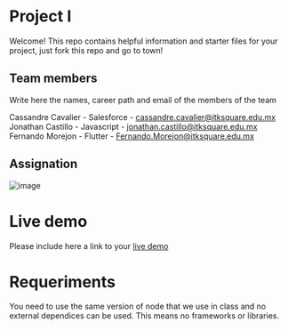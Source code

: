 # Project I

Welcome! This repo contains helpful information and starter files for your project, just fork this repo and go to town!

## Team members

Write here the names, career path and email of the members of the team

Cassandre Cavalier - Salesforce - cassandre.cavalier@itksquare.edu.mx
Jonathan Castillo - Javascript - jonathan.castillo@itksquare.edu.mx
Fernando Morejon - Flutter - Fernando.Morejon@itksquare.edu.mx

## Assignation 

![image](https://user-images.githubusercontent.com/113382086/192416174-7ba40480-4ead-4107-b808-e894353fb5d1.png)


# Live demo

Please include here a link to your [live demo](url_here_please)

# Requeriments
You need to use the same version of node that we use in class and no external dependices can be used. This means no frameworks or libraries.

